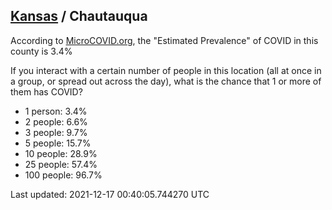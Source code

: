 
## [Kansas](/united-states/kansas) / Chautauqua

According to [MicroCOVID.org](http://microcovid.org),
the "Estimated Prevalence" of COVID in this county is 3.4%

If you interact with a certain number of people in this location
(all at once in a group, or spread out across the day), what is the chance that
1 or more of them has COVID?

- 1 person: 3.4%
- 2 people: 6.6%
- 3 people: 9.7%
- 5 people: 15.7%
- 10 people: 28.9%
- 25 people: 57.4%
- 100 people: 96.7%

Last updated: 2021-12-17 00:40:05.744270 UTC
